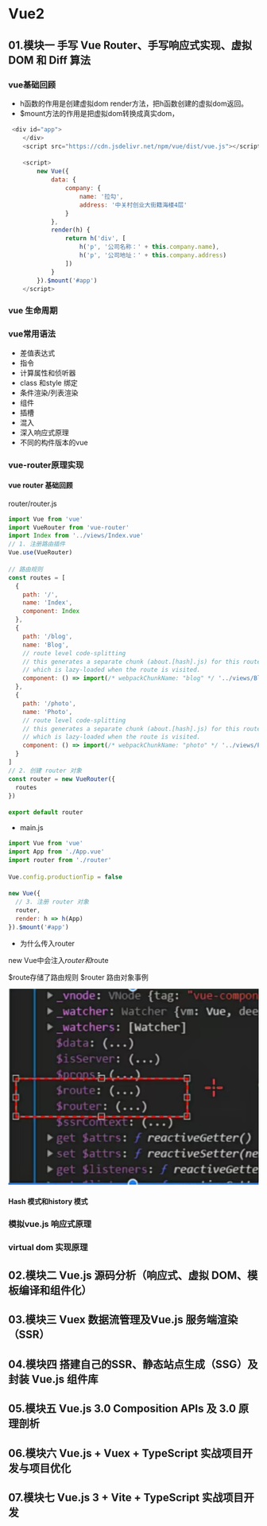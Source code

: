 # Vue2

## 01.模块一 手写 Vue Router、手写响应式实现、虚拟 DOM 和 Diff 算法
### vue基础回顾
- h函数的作用是创建虚拟dom render方法，把h函数创建的虚拟dom返回。
- $mount方法的作用是把虚拟dom转换成真实dom，

```js
 <div id="app">
    </div>
    <script src="https://cdn.jsdelivr.net/npm/vue/dist/vue.js"></script>

    <script>
        new Vue({
            data: {
                company: {
                    name: '拉勾',
                    address: '中关村创业大街籍海楼4层'
                }
            },
            render(h) {
                return h('div', [
                    h('p', '公司名称：' + this.company.name),
                    h('p', '公司地址：' + this.company.address)
                ])
            }
        }).$mount('#app')
    </script>

```

### vue 生命周期

### vue常用语法

- 差值表达式
- 指令 
- 计算属性和侦听器
- class 和style 绑定
- 条件渲染/列表渲染
- 组件
- 插槽 
- 混入
- 深入响应式原理
- 不同的构件版本的vue


### vue-router原理实现

#### vue router 基础回顾

router/router.js
```js
import Vue from 'vue'
import VueRouter from 'vue-router'
import Index from '../views/Index.vue'
// 1. 注册路由插件
Vue.use(VueRouter)

// 路由规则
const routes = [
  {
    path: '/',
    name: 'Index',
    component: Index
  },
  {
    path: '/blog',
    name: 'Blog',
    // route level code-splitting
    // this generates a separate chunk (about.[hash].js) for this route
    // which is lazy-loaded when the route is visited.
    component: () => import(/* webpackChunkName: "blog" */ '../views/Blog.vue')
  },
  {
    path: '/photo',
    name: 'Photo',
    // route level code-splitting
    // this generates a separate chunk (about.[hash].js) for this route
    // which is lazy-loaded when the route is visited.
    component: () => import(/* webpackChunkName: "photo" */ '../views/Photo.vue')
  }
]
// 2. 创建 router 对象
const router = new VueRouter({
  routes
})

export default router

```

- main.js

```js
import Vue from 'vue'
import App from './App.vue'
import router from './router'

Vue.config.productionTip = false

new Vue({
  // 3. 注册 router 对象
  router,
  render: h => h(App)
}).$mount('#app')

```

- 为什么传入router 

new Vue中会注入$router 和$route

$route存储了路由规则
$router 路由对象事例

![alt text](./assets/router.png)

#### Hash 模式和history 模式


### 模拟vue.js 响应式原理
### virtual dom 实现原理


## 02.模块二 Vue.js 源码分析（响应式、虚拟 DOM、模板编译和组件化）
## 03.模块三 Vuex 数据流管理及Vue.js 服务端渲染（SSR）

## 04.模块四 搭建自己的SSR、静态站点生成（SSG）及封装 Vue.js 组件库

## 05.模块五 Vue.js 3.0 Composition APIs 及 3.0 原理剖析

## 06.模块六 Vue.js + Vuex + TypeScript 实战项目开发与项目优化

## 07.模块七 Vue.js 3 + Vite + TypeScript 实战项目开发